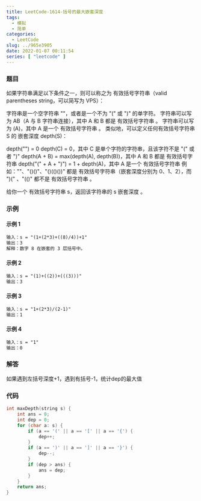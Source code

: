 ```yaml
---
title: LeetCode-1614-括号的最大嵌套深度
tags:
  - 模拟
  - 简单
categories:
  - LeetCode
slug: ../965e3905
date: 2022-01-07 00:11:54
series: [ "leetcode" ] 
---
```


### 题目

如果字符串满足以下条件之一，则可以称之为 有效括号字符串（valid parentheses string，可以简写为 VPS）：

字符串是一个空字符串 ""，或者是一个不为 "(" 或 ")" 的单字符。
字符串可以写为 AB（A 与 B 字符串连接），其中 A 和 B 都是 有效括号字符串 。
字符串可以写为 (A)，其中 A 是一个 有效括号字符串 。
类似地，可以定义任何有效括号字符串 S 的 嵌套深度 depth(S)：

depth("") = 0
depth(C) = 0，其中 C 是单个字符的字符串，且该字符不是 "(" 或者 ")"
depth(A + B) = max(depth(A), depth(B))，其中 A 和 B 都是 有效括号字符串
depth("(" + A + ")") = 1 + depth(A)，其中 A 是一个 有效括号字符串
例如：""、"()()"、"()(()())" 都是 有效括号字符串（嵌套深度分别为 0、1、2），而 ")(" 、"(()" 都不是 有效括号字符串 。

给你一个 有效括号字符串 s，返回该字符串的 s 嵌套深度 。

<!--more-->

### 示例

#### 示例 1

```tex
输入：s = "(1+(2*3)+((8)/4))+1"
输出：3
解释：数字 8 在嵌套的 3 层括号中。
```

#### 示例 2

```tex
输入：s = "(1)+((2))+(((3)))"
输出：3
```

#### 示例 3

```tex
输入：s = "1+(2*3)/(2-1)"
输出：1
```

#### 示例 4

```tex
输入：s = "1"
输出：0
```

### 解答

如果遇到左括号深度+1，遇到有括号-1，统计dep的最大值

### 代码

```C++
int maxDepth(string s) {
    int ans = 0;
    int dep = 0;
    for (char a: s) {
        if (a == '(' || a == '[' || a == '{') {
            dep++;
        }
        if (a == ')' || a == ']' || a == '}') {
            dep--;
        }
        if (dep > ans) {
            ans = dep;
        }
    }
    return ans;
}
```

